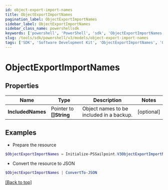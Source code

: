 ```yaml
---
id: object-export-import-names
title: ObjectExportImportNames
pagination_label: ObjectExportImportNames
sidebar_label: ObjectExportImportNames
sidebar_class_name: powershellsdk
keywords: ['powershell', 'PowerShell', 'sdk', 'ObjectExportImportNames', 'ObjectExportImportNames'] 
slug: /tools/sdk/powershell/v3/models/object-export-import-names
tags: ['SDK', 'Software Development Kit', 'ObjectExportImportNames', 'ObjectExportImportNames']
---
```



# ObjectExportImportNames

## Properties

Name | Type | Description | Notes
------------ | ------------- | ------------- | -------------
**IncludedNames** |  Pointer to **[]String** | Object names to be included in a backup. | [optional] 

## Examples

- Prepare the resource
```powershell
$ObjectExportImportNames = Initialize-PSSailpoint.V3ObjectExportImportNames  -IncludedNames null
```

- Convert the resource to JSON
```powershell
$ObjectExportImportNames | ConvertTo-JSON
```


[[Back to top]](#) 

